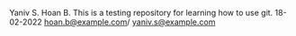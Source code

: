 <Author1> Yaniv S.
<Author2> Hoan B.
<Description> This is a testing repository for learning how to use git.
<Date> 18-02-2022
<email>hoan.b@example.com/ yaniv.s@example.com
